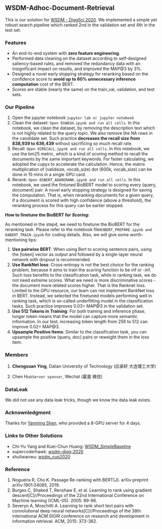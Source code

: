 ## WSDM-Adhoc-Document-Retrieval

This is our solution for [WSDM - DiggSci 2020](http://www.wsdm-conference.org/2020/wsdm-cup-2020.php). We implemented a simple yet robust search pipeline which ranked 2nd in the validation set and 4th in the test set.

### Features

* An end-to-end system with **zero feature engineering**.
* Performed data cleaning on the dataset according to self-designed saliency-based rules, and removed the redundancy data with an insignificant impact on results, and improved the MAP@3 by 3%. 
* Designed a novel early stopping strategy for reranking based on the confidence score to **avoid up to 60% unnecessary inference computation** cost of the BERT.
* Scores are stable (nearly the same) on the train_val, validation, and test sets.

### Our Pipeline

1. Open the jupyter notebook ```jupyter lab or jupyter notebook```
2. Clean the dataset: ```Open 01WASH.ipynb and run all cells```. In this notebook, we clean the dataset, by removing the description text which is not highly related to the query topic. We also remove the NA rows in the candidate set. Such practice **decreases the recall size from 838,939 to 636,439** without sacrificing so much recall rate.
3. Recall: ```Open 02RECALL.ipynb and run all cells```. In this notebook, we use the bm25 metric, which is a kind of scoring method to recall the documents by the same important keywords. For faster calculating, we adopted the cupyx to accelerate the calculation. Hence, the matrix multiplication of (validsize, vocab_size) dot (600k, vocab_size) can be done in 15 mins in a single GPU card.
4. Rerank: ```Open 05BERT_ADARERANK.ipynb and run all cells```. In this notebook, we used the fintuned BioBERT model to scoring every (query, document) pair. A novel early stopping strategy is designed for saving the computation. That is, when reranking documents for a given query, if a document is scored with high confidence (above a threshold), the reranking process for this query can be earlier stopped. 

**How to finetune the BioBERT for *Scoring*:**

As mentioned in the step4, we need to finetune the BioBERT for the reranking task. Please refer to the notebook file```03BERT_PREPARE.ipynb and 04BERT_TRAIN.ipynb``` for coding details. Also, we will give some worth-mentioning tips:

1. **Use pairwise BERT**: When using Bert to scoring sentence pairs, using the [token] vector as output and followed by a single-layer neural network with dropout is recommended.
2. **Use RankNet loss**: Cross-entropy is not the best choice for the ranking problem, because it aims to train the scoring function to be inf or -inf. Such loss benefits to the classification task, while in ranking task, we do not need extreme scores. What we need is more discriminative scores -  the document more related scores higher. That is the Ranknet loss. Limited to the GPU resource, our team can not implement RankNet loss in BERT. Instead, we selected the finetuned models performing well in ranking task, which is so-called underfitting model in the classification tasks. Such practice improves 0.03+ MAP@3 in the validation set.
3. **Use 512 Tokens in Training**: For both training and inference phase, longer token means that the model can capture more semantic information. In our test, increasing token length from 256 to 512 can improve 0.02+ MAP@3.
4. **Upsample Positive Items**: Similar to the classification task, you can upsample the positive (query, doc) pairs or reweight them in the loss item.

### Members

1. **Chengxuan Ying**, Dalian University of Technology (应承轩 大连理工大学)

2. Chen Huo```Server sponsor```, Wechat (霍晨 微信)

### DataLeak

We did not use any data leak tricks, though we know the data leak exists.

### Acknownledgment

Thanks for [Yanming Shen](http://faculty.dlut.edu.cn/yshen/zh_CN/index.htm), who provided a 8-GPU server for 4 days.

### Links to Other Solutions

* Chi-Yu Yang and Kuei-Chun Huang: [WSDM_SimpleBaseline](https://github.com/steven95421/WSDM_SimpleBaseline)
* supercoderhawk: [wsdm-digg-2020](https://github.com/supercoderhawk/wsdm-digg-2020)
* shuliwanwu: [wsdm_cup2020](https://github.com/shuiliwanwu/wsdm_cup2020)

### Reference

1. Nogueira R, Cho K. Passage Re-ranking with BERT[J]. arXiv preprint arXiv:1901.04085, 2019.
2. Burges C, Shaked T, Renshaw E, et al. Learning to rank using gradient descent[C]//Proceedings of the 22nd International Conference on Machine learning (ICML-05). 2005: 89-96.
3. Severyn A, Moschitti A. Learning to rank short text pairs with convolutional deep neural networks[C]//Proceedings of the 38th international ACM SIGIR conference on research and development in information retrieval. ACM, 2015: 373-382.